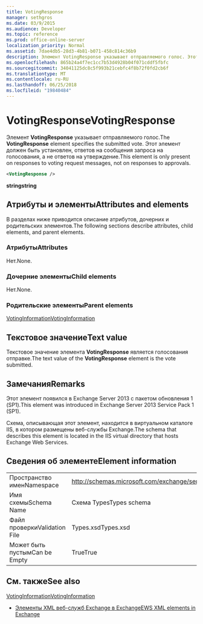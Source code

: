 ```yaml
---
title: VotingResponse
manager: sethgros
ms.date: 03/9/2015
ms.audience: Developer
ms.topic: reference
ms.prod: office-online-server
localization_priority: Normal
ms.assetid: 7dae4db5-28d3-4b81-b071-458c814c36b9
description: Элемент VotingResponse указывает отправляемого голос. Этот элемент должен быть установлен, ответов на сообщения запроса на голосования, а не ответов на утверждение.
ms.openlocfilehash: 865b24a4f7ec1cc7b53d4928b04f071cddf5fbfc
ms.sourcegitcommit: 34041125dc8c5f993b21cebfc4f8b72f0fd2cb6f
ms.translationtype: MT
ms.contentlocale: ru-RU
ms.lasthandoff: 06/25/2018
ms.locfileid: "19840484"
---
```

# <a name="votingresponse"></a><span data-ttu-id="a9a4e-104">VotingResponse</span><span class="sxs-lookup"><span data-stu-id="a9a4e-104">VotingResponse</span></span>

<span data-ttu-id="a9a4e-105">Элемент **VotingResponse** указывает отправляемого голос.</span><span class="sxs-lookup"><span data-stu-id="a9a4e-105">The **VotingResponse** element specifies the submitted vote.</span></span> <span data-ttu-id="a9a4e-106">Этот элемент должен быть установлен, ответов на сообщения запроса на голосования, а не ответов на утверждение.</span><span class="sxs-lookup"><span data-stu-id="a9a4e-106">This element is only present on responses to voting request messages, not on responses to approvals.</span></span> 
  
```XML
<VotingResponse />
```

 <span data-ttu-id="a9a4e-107">**string**</span><span class="sxs-lookup"><span data-stu-id="a9a4e-107">**string**</span></span>
## <a name="attributes-and-elements"></a><span data-ttu-id="a9a4e-108">Атрибуты и элементы</span><span class="sxs-lookup"><span data-stu-id="a9a4e-108">Attributes and elements</span></span>

<span data-ttu-id="a9a4e-109">В разделах ниже приводится описание атрибутов, дочерних и родительских элементов.</span><span class="sxs-lookup"><span data-stu-id="a9a4e-109">The following sections describe attributes, child elements, and parent elements.</span></span>
  
### <a name="attributes"></a><span data-ttu-id="a9a4e-110">Атрибуты</span><span class="sxs-lookup"><span data-stu-id="a9a4e-110">Attributes</span></span>

<span data-ttu-id="a9a4e-111">Нет.</span><span class="sxs-lookup"><span data-stu-id="a9a4e-111">None.</span></span>
  
### <a name="child-elements"></a><span data-ttu-id="a9a4e-112">Дочерние элементы</span><span class="sxs-lookup"><span data-stu-id="a9a4e-112">Child elements</span></span>

<span data-ttu-id="a9a4e-113">Нет.</span><span class="sxs-lookup"><span data-stu-id="a9a4e-113">None.</span></span>
  
### <a name="parent-elements"></a><span data-ttu-id="a9a4e-114">Родительские элементы</span><span class="sxs-lookup"><span data-stu-id="a9a4e-114">Parent elements</span></span>

[<span data-ttu-id="a9a4e-115">VotingInformation</span><span class="sxs-lookup"><span data-stu-id="a9a4e-115">VotingInformation</span></span>](votinginformation.md)
  
## <a name="text-value"></a><span data-ttu-id="a9a4e-116">Текстовое значение</span><span class="sxs-lookup"><span data-stu-id="a9a4e-116">Text value</span></span>

<span data-ttu-id="a9a4e-117">Текстовое значение элемента **VotingResponse** является голосования отправке.</span><span class="sxs-lookup"><span data-stu-id="a9a4e-117">The text value of the **VotingResponse** element is the vote submitted.</span></span> 
  
## <a name="remarks"></a><span data-ttu-id="a9a4e-118">Замечания</span><span class="sxs-lookup"><span data-stu-id="a9a4e-118">Remarks</span></span>

<span data-ttu-id="a9a4e-119">Этот элемент появился в Exchange Server 2013 с пакетом обновления 1 (SP1).</span><span class="sxs-lookup"><span data-stu-id="a9a4e-119">This element was introduced in Exchange Server 2013 Service Pack 1 (SP1).</span></span>
  
<span data-ttu-id="a9a4e-120">Схема, описывающая этот элемент, находится в виртуальном каталоге IIS, в котором размещены веб-службы Exchange.</span><span class="sxs-lookup"><span data-stu-id="a9a4e-120">The schema that describes this element is located in the IIS virtual directory that hosts Exchange Web Services.</span></span>
  
## <a name="element-information"></a><span data-ttu-id="a9a4e-121">Сведения об элементе</span><span class="sxs-lookup"><span data-stu-id="a9a4e-121">Element information</span></span>

|||
|:-----|:-----|
|<span data-ttu-id="a9a4e-122">Пространство имен</span><span class="sxs-lookup"><span data-stu-id="a9a4e-122">Namespace</span></span>  <br/> |http://schemas.microsoft.com/exchange/services/2006/types  <br/> |
|<span data-ttu-id="a9a4e-123">Имя схемы</span><span class="sxs-lookup"><span data-stu-id="a9a4e-123">Schema Name</span></span>  <br/> |<span data-ttu-id="a9a4e-124">Схема Types</span><span class="sxs-lookup"><span data-stu-id="a9a4e-124">Types schema</span></span>  <br/> |
|<span data-ttu-id="a9a4e-125">Файл проверки</span><span class="sxs-lookup"><span data-stu-id="a9a4e-125">Validation File</span></span>  <br/> |<span data-ttu-id="a9a4e-126">Types.xsd</span><span class="sxs-lookup"><span data-stu-id="a9a4e-126">Types.xsd</span></span>  <br/> |
|<span data-ttu-id="a9a4e-127">Может быть пустым</span><span class="sxs-lookup"><span data-stu-id="a9a4e-127">Can be Empty</span></span>  <br/> |<span data-ttu-id="a9a4e-128">True</span><span class="sxs-lookup"><span data-stu-id="a9a4e-128">True</span></span>  <br/> |
   
## <a name="see-also"></a><span data-ttu-id="a9a4e-129">См. также</span><span class="sxs-lookup"><span data-stu-id="a9a4e-129">See also</span></span>



[<span data-ttu-id="a9a4e-130">VotingInformation</span><span class="sxs-lookup"><span data-stu-id="a9a4e-130">VotingInformation</span></span>](votinginformation.md)


- [<span data-ttu-id="a9a4e-131">Элементы XML веб-служб Exchange в Exchange</span><span class="sxs-lookup"><span data-stu-id="a9a4e-131">EWS XML elements in Exchange</span></span>](ews-xml-elements-in-exchange.md)

